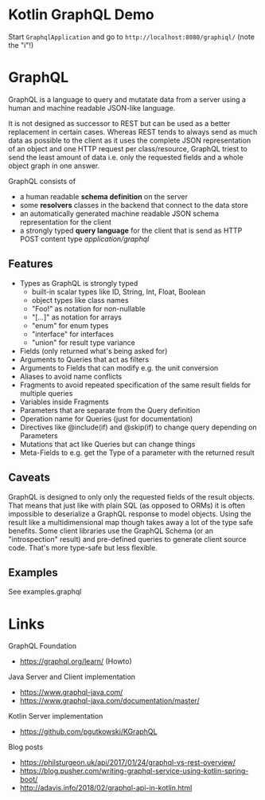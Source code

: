 Kotlin GraphQL Demo
===================

Start `GraphqlApplication` and go to `http://localhost:8080/graphiql/` (note the "i"!)

GraphQL
=======

GraphQL is a language to query and mutatate data from a server using a human and machine 
readable JSON-like language.

It is not designed as successor to REST but can be used as a better replacement 
in certain cases. Whereas REST tends to always send as much data as possible to the 
client as it uses the complete JSON representation of an object and one HTTP request
per class/resource, GraphQL triest to send the least amount of data i.e. only the
requested fields and a whole object graph in one answer.   

GraphQL consists of
* a human readable **schema definition** on the server
* some **resolvers** classes in the backend that connect to the data store
* an automatically generated machine readable JSON schema representation for the client  
* a strongly typed **query language** for the client that is send as HTTP POST content type *application/graphql*

Features
--------
- Types as GraphQL is strongly typed
  * built-in scalar types like ID, String, Int, Float, Boolean
  * object types like class names
  * "Foo!" as notation for non-nullable
  * "[...]" as notation for arrays
  * "enum" for enum types
  * "interface" for interfaces
  * "union" for result type variance
- Fields (only returned what's being asked for)
- Arguments to Queries that act as filters
- Arguments to Fields that can modify e.g. the unit conversion
- Aliases to avoid name conflicts
- Fragments to avoid repeated specification of the same result fields for multiple queries
- Variables inside Fragments
- Parameters that are separate from the Query definition
- Operation name for Queries (just for documentation)
- Directives like @include(if) and @skip(if) to change query depending on Parameters
- Mutations that act like Queries but can change things
- Meta-Fields to e.g. get the Type of a parameter with the returned result

Caveats
-------

GraphQL is designed to only only the requested fields of the result objects. That means that just like with plain SQL
(as opposed to ORMs) it is often impossible to deserialize a GraphQL response to model objects.
Using the result like a multidimensional map though takes away a lot of the type safe benefits. Some client libraries
use the GraphQL Schema (or an "introspection" result) and pre-defined queries to generate client source code. That's
more type-safe but less flexible.   

Examples
--------

See examples.graphql

Links
=====

GraphQL Foundation
* https://graphql.org/learn/ (Howto)

Java Server and Client implementation
* https://www.graphql-java.com/
* https://www.graphql-java.com/documentation/master/

Kotlin Server implementation
* https://github.com/pgutkowski/KGraphQL

Blog posts
* https://philsturgeon.uk/api/2017/01/24/graphql-vs-rest-overview/
* https://blog.pusher.com/writing-graphql-service-using-kotlin-spring-boot/
* http://adavis.info/2018/02/graphql-api-in-kotlin.html
